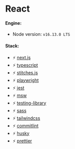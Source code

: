 # React

#### Engine:

-  Node version: `v16.13.0 LTS`

#### Stack:

-  :zap: [next.js](https://nextjs.com/)
-  :zap: [typescript](https://www.typescriptlang.org/)
-  :zap: [stitches.js](https://stitches.dev/)
-  :zap: [playwright](https://playwright.dev/)
-  :zap: [jest](https://jestjs.io/)
-  :zap: [msw](https://mswjs.io/docs/)
-  :zap: [testing-library](https://testing-library.com/)
-  :zap: [sass](https://sass-lang.com/)
-  :zap: [tailwindcss](https://tailwindcss.com/)
-  :zap: [commitlint](https://commitlint.js.org/#/)
-  :zap: [husky](https://github.com/typicode/husky)
-  :zap: [prettier](https://prettier.io/)

